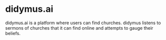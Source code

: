 # didymus.ai

didymus.ai is a platform where users can find churches. didymus listens to sermons of churches that it can find online and attempts to gauge their beliefs.
